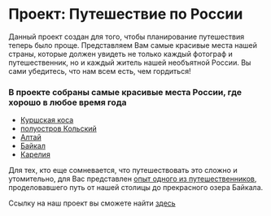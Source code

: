 # Проект: Путешествие по России
Данный проект создан для того, чтобы планирование путешествия теперь было проще. Представляем Вам самые красивые места нашей страны, которые должен увидеть не только каждый фотограф и путешественник, но и каждый житель нашей необъятной России. Вы сами убедитесь, что нам всем есть, чем гордиться!

### В проекте собраны самые красивые места России, где хорошо в любое время года
* [Куршская коса](http://park-kosa.ru)
* [полуостров Кольский](https://yourshot.nationalgeographic.com/photos/?keywords=kolskiy)
* [Алтай](https://www.facebook.com/vera.bashmakova/posts/10156011613718822)
* [Байкал](https://vk.com/baikalmile) 
* [Карелия](http://vodlozero.ru)

Для тех, кто еще сомневается, что путешествовать это сложно и утомительно, для Вас представлен [опыт одного из путешественников](https://stampsy.com/na-elektrichkakh-do-baikala), проделовавшего путь от нашей столицы до прекрасного озера Байкала.

Ссылку на наш проект вы сможете найти [здесь](https://github.com/AllaDontsova/russian-travel)